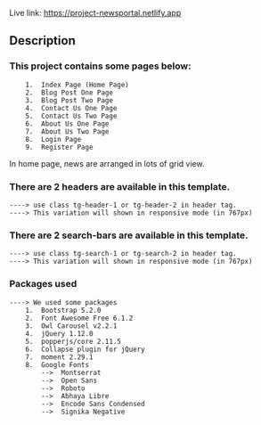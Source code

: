 Live link: https://project-newsportal.netlify.app

## Description

### This project contains some pages below:
        1.	Index Page (Home Page)
        2.	Blog Post One Page
        3.	Blog Post Two Page
        4.  Contact Us One Page
        5.  Contact Us Two Page
        6.  About Us One Page
        7.  About Us Two Page
        8.  Login Page
        9.  Register Page

In home page, news are arranged in lots of grid view.

### There are 2 headers are available in this template.
    ----> use class tg-header-1 or tg-header-2 in header tag.
    ----> This variation will shown in responsive mode (in 767px)

### There are 2 search-bars are available in this template.
    ----> use class tg-search-1 or tg-search-2 in header tag.
    ----> This variation will shown in responsive mode (in 767px)

### Packages used
    ----> We used some packages
        1.  Bootstrap 5.2.0
        2.  Font Awesome Free 6.1.2
        3.  Owl Carousel v2.2.1
        4.  jQuery 1.12.0
        5.  popperjs/core 2.11.5
        6.  Collapse plugin for jQuery
        7.  moment 2.29.1
        8.  Google Fonts
            -->  Montserrat
            -->  Open Sans
            -->  Roboto
            -->  Abhaya Libre
            -->  Encode Sans Condensed
            -->  Signika Negative